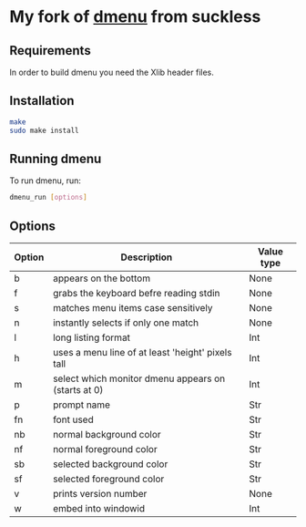 # My fork of [dmenu](https://tools.suckless.org/dmenu/) from suckless

## Requirements

In order to build dmenu you need the Xlib header files.

## Installation

```sh
make
sudo make install
```

## Running dmenu

To run dmenu, run:

```sh
dmenu_run [options]
```

## Options

| Option | Description                                         | Value type |
| ------ | --------------------------------------------------- | ---------- |
| b      | appears on the bottom                               | None       |
| f      | grabs the keyboard befre reading stdin              | None       |
| s      | matches menu items case sensitively                 | None       |
| n      | instantly selects if only one match                 | None       |
| l      | long listing format                                 | Int        |
| h      | uses a menu line of at least 'height' pixels tall   | Int        |
| m      | select which monitor dmenu appears on (starts at 0) | Int        |
| p      | prompt name                                         | Str        |
| fn     | font used                                           | Str        |
| nb     | normal background color                             | Str        |
| nf     | normal foreground color                             | Str        |
| sb     | selected background color                           | Str        |
| sf     | selected foreground color                           | Str        |
| v      | prints version number                               | None       |
| w      | embed into windowid                                 | Int        |

